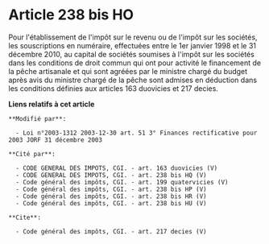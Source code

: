 # Article 238 bis HO

Pour l'établissement de l'impôt sur le revenu ou de l'impôt sur les sociétés, les souscriptions en numéraire, effectuées
entre le 1er janvier 1998 et le 31 décembre 2010, au capital de sociétés soumises à l'impôt sur les sociétés dans les
conditions de droit commun qui ont pour activité le financement de la pêche artisanale et qui sont agréées par le ministre
chargé du budget après avis du ministre chargé de la pêche sont admises en déduction dans les conditions définies aux
articles 163 duovicies et 217 decies.

**Liens relatifs à cet article**

	**Modifié par**:

	  - Loi n°2003-1312 2003-12-30 art. 51 3° Finances rectificative pour 2003 JORF 31 décembre 2003

	**Cité par**:

	  - CODE GENERAL DES IMPOTS, CGI. - art. 163 duovicies (V)
	  - CODE GENERAL DES IMPOTS, CGI. - art. 238 bis HQ (V)
	  - Code général des impôts, CGI. - art. 199 quatervicies (V)
	  - Code général des impôts, CGI. - art. 238 bis HP (V)
	  - Code général des impôts, CGI. - art. 238 bis HR (V)
	  - Code général des impôts, CGI. - art. 238 bis HU (V)

	**Cite**:

	  - Code général des impôts, CGI. - art. 217 decies (V)
